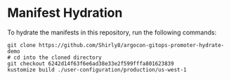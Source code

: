 # Manifest Hydration

To hydrate the manifests in this repository, run the following commands:

```shell
git clone https://github.com/Shirly8/argocon-gitops-promoter-hydrate-demo
# cd into the cloned directory
git checkout 6242d14f63f6e6ad38e33e2f599fffa801623839
kustomize build ./user-configuration/production/us-west-1
```
